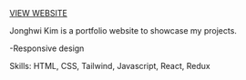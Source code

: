 [VIEW WEBSITE](https://jonghwikim.com/)

Jonghwi Kim is a portfolio website to showcase my projects.

-Responsive design

Skills: HTML, CSS, Tailwind, Javascript, React, Redux
